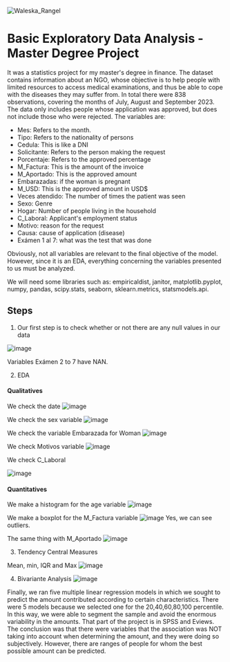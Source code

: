 
![Waleska_Rangel](https://github.com/waleska-alexandra/EDA-master-project/assets/76563412/b1638972-916b-4ac5-9789-42611d8b6c08)

# Basic Exploratory Data Analysis - Master Degree Project

It was a statistics project for my master's degree in finance. The dataset contains information about an NGO, whose objective is to help people with limited resources to access medical examinations, and thus be able to cope with the diseases they may suffer from. 
In total there were 838 observations, covering the months of July, August and September 2023. The data only includes people whose application was approved, but does not include those who were rejected.
The variables are: 
- Mes: Refers to the month.
- Tipo: Refers to the nationality of persons
- Cedula: This is like a DNI
- Solicitante: Refers to the person making the request
- Porcentaje: Refers to the approved percentage
- M_Factura: This is the amount of the invoice
- M_Aportado: This is the approved amount
- Embarazadas: if the woman is pregnant
- M_USD: This is the approved amount in USD$
- Veces atendido: The number of times the patient was seen
- Sexo: Genre
- Hogar: Number of people living in the household
- C_Laboral: Applicant's employment status
- Motivo: reason for the request 
- Causa: cause of application (disease)
- Exámen 1 al 7: what was the test that was done 

Obviously, not all variables are relevant to the final objective of the model. However, since it is an EDA, everything concerning the variables presented to us must be analyzed.


We will need some libraries such as:
empiricaldist,
janitor,
matplotlib.pyplot,
numpy,
pandas,
scipy.stats,
seaborn,
sklearn.metrics,
statsmodels.api.

## Steps

1. Our first step is to check whether or not there are any null values in our data

![image](https://github.com/waleska-alexandra/EDA-master-project/assets/76563412/29bd48b6-e5e9-493c-a390-c5815fbc3de9)


 Variables Exámen 2 to 7 have NAN.

 2. EDA

#### Qualitatives
We check the date
![image](https://github.com/waleska-alexandra/EDA-master-project/assets/76563412/82f25f65-13fc-4473-bd21-b6538f9e3401)


We check the sex variable
![image](https://github.com/waleska-alexandra/EDA-master-project/assets/76563412/d6e545f2-c394-47e3-a5da-a8a6ccd1560c)


We check the variable Embarazada for Woman
![image](https://github.com/waleska-alexandra/EDA-master-project/assets/76563412/414af25d-7fa2-4d64-af07-9615d59e4665)


We check Motivos variable
![image](https://github.com/waleska-alexandra/EDA-master-project/assets/76563412/69325f5f-a416-4c33-8a22-7b04e2c955ae)

We check C_Laboral

![image](https://github.com/waleska-alexandra/EDA-master-project/assets/76563412/cccff42a-dc33-4e68-b3c8-4fac9cdf3cdb)

#### Quantitatives

We make a histogram for the age variable
![image](https://github.com/waleska-alexandra/EDA-master-project/assets/76563412/6c9ad78a-a7f1-469a-b897-2dcafda3ecd2)


We make a boxplot for the M_Factura variable
![image](https://github.com/waleska-alexandra/EDA-master-project/assets/76563412/0fb3ffec-c7f4-45e1-b73f-8d5b04431d6b)
Yes, we can see outliers.

The same thing with M_Aportado
![image](https://github.com/waleska-alexandra/EDA-master-project/assets/76563412/89bd282d-5a0b-4995-accf-77326e21465d)



 3. Tendency Central Measures

Mean, min, IQR and Max
![image](https://github.com/waleska-alexandra/EDA-master-project/assets/76563412/b3c718a8-2149-49b5-93c2-3ee20914b4c3)



 4. Bivariante Analysis
![image](https://github.com/waleska-alexandra/EDA-master-project/assets/76563412/370028d7-0827-404b-9fef-205372dcb46a)


Finally, we ran five multiple linear regression models in which we sought to predict the amount contributed according to certain characteristics. There were 5 models because we selected one for the 20,40,60,80,100 percentile. In this way, we were able to segment the sample and avoid the enormous variability in the amounts. 
That part of the project is in SPSS and Eviews.
The conclusion was that there were variables that the association was NOT taking into account when determining the amount, and they were doing so subjectively. However, there are ranges of people for whom the best possible amount can be predicted. 
